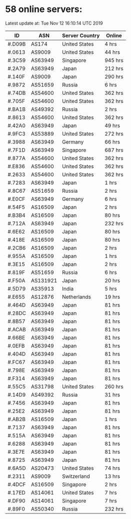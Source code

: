 # 58 online servers:

Latest update at: Tue Nov 12 16:10:14 UTC 2019

| ID | ASN | Server Country | Online |
| -- | --- | -------------- | ------ |
| #.D09B | AS174 | United States | 4 hrs |
| #.0613 | AS9009 | United States | 44 hrs |
| #.3C59 | AS63949 | Singapore | 945 hrs |
| #.2A79 | AS63949 | Japan | 212 hrs |
| #.140F | AS9009 | Japan | 290 hrs |
| #.9872 | AS51659 | Russia | 6 hrs |
| #.74DB | AS54600 | United States | 362 hrs |
| #.705F | AS54600 | United States | 362 hrs |
| #.BA1B | AS49392 | Russia | 2 hrs |
| #.8613 | AS54600 | United States | 362 hrs |
| #.42A0 | AS63949 | Japan | 49 hrs |
| #.9FC3 | AS53889 | United States | 272 hrs |
| #.3988 | AS63949 | Germany | 66 hrs |
| #.7F1D | AS63949 | Singapore | 687 hrs |
| #.877A | AS54600 | United States | 362 hrs |
| #.E836 | AS54600 | United States | 362 hrs |
| #.2633 | AS54600 | United States | 362 hrs |
| #.7283 | AS63949 | Japan | 1 hrs |
| #.8C67 | AS51659 | Russia | 2 hrs |
| #.E0CF | AS63949 | Germany | 6 hrs |
| #.54F5 | AS16509 | Japan | 2 hrs |
| #.B3B4 | AS16509 | Japan | 80 hrs |
| #.712A | AS63949 | Japan | 232 hrs |
| #.6E62 | AS16509 | Japan | 80 hrs |
| #.418E | AS16509 | Japan | 80 hrs |
| #.2CB6 | AS16509 | Japan | 2 hrs |
| #.955A | AS16509 | Japan | 1 hrs |
| #.3E15 | AS16509 | Japan | 2 hrs |
| #.819F | AS51659 | Russia | 6 hrs |
| #.F50A | AS131921 | Japan | 20 hrs |
| #.5D79 | AS35913 | India | 5 hrs |
| #.E655 | AS12876 | Netherlands | 19 hrs |
| #.464D | AS63949 | Japan | 81 hrs |
| #.28DC | AS63949 | Japan | 81 hrs |
| #.8B57 | AS63949 | Japan | 81 hrs |
| #.ACAB | AS63949 | Japan | 81 hrs |
| #.66BE | AS63949 | Japan | 81 hrs |
| #.0EFB | AS63949 | Japan | 81 hrs |
| #.404D | AS63949 | Japan | 81 hrs |
| #.FC67 | AS63949 | Japan | 81 hrs |
| #.798E | AS63949 | Japan | 81 hrs |
| #.F314 | AS63949 | Japan | 81 hrs |
| #.55C5 | AS31798 | United States | 260 hrs |
| #.14D9 | AS49392 | Russia | 31 hrs |
| #.7456 | AS63949 | Japan | 81 hrs |
| #.25E2 | AS63949 | Japan | 81 hrs |
| #.AB2B | AS16509 | Japan | 1 hrs |
| #.7137 | AS63949 | Japan | 81 hrs |
| #.515A | AS63949 | Japan | 81 hrs |
| #.6288 | AS63949 | Japan | 81 hrs |
| #.3E7E | AS63949 | Japan | 81 hrs |
| #.8725 | AS63949 | Japan | 81 hrs |
| #.6A5D | AS20473 | United States | 74 hrs |
| #.2311 | AS9009 | Switzerland | 13 hrs |
| #.4DCF | AS16509 | Singapore | 2 hrs |
| #.17ED | AS14061 | United States | 7 hrs |
| #.DF90 | AS14061 | Singapore | 7 hrs |
| #.89F0 | AS50340 | Russia | 232 hrs |

